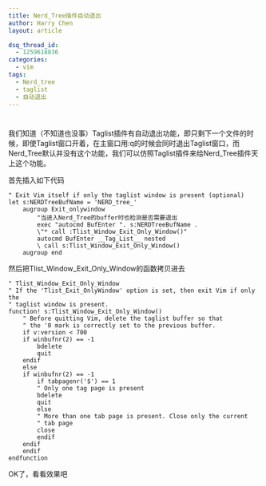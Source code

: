 ```yaml
---
title: Nerd_Tree插件自动退出
author: Harry Chen
layout: article

dsq_thread_id:
  - 1259618836
categories:
  - vim
tags:
  - Nerd_tree
  - taglist
  - 自动退出
---
```

# 

  我们知道（不知道也没事）Taglist插件有自动退出功能，即只剩下一个文件的时候，即使Taglist窗口开着，在主窗口用:q的时候会同时退出Taglist窗口，而Nerd_Tree默认并没有这个功能，我们可以仿照Taglist插件来给Nerd_Tree插件天上这个功能。

  首先插入如下代码


    " Exit Vim itself if only the taglist window is present (optional)
    let s:NERDTreeBufName = 'NERD_tree_'
    	augroup Exit_onlywindow
    		"当进入Nerd_Tree的buffer时也检测是否需要退出
    		exec "autocmd BufEnter ". s:NERDTreeBufName .
    		\"* call :Tlist_Window_Exit_Only_Window()"
    		autocmd BufEnter __Tag_List__ nested
    		\ call s:Tlist_Window_Exit_Only_Window()
    	augroup end

  然后把Tlist_Window_Exit_Only_Window的函数拷贝进去


    " Tlist_Window_Exit_Only_Window
    " If the 'Tlist_Exit_OnlyWindow' option is set, then exit Vim if only the
    " taglist window is present.
    function! s:Tlist_Window_Exit_Only_Window()
        " Before quitting Vim, delete the taglist buffer so that
        " the '0 mark is correctly set to the previous buffer.
        if v:version < 700
    	if winbufnr(2) == -1
    	    bdelete
    	    quit
    	endif
        else
    	if winbufnr(2) == -1
    	    if tabpagenr('$') == 1
    		" Only one tag page is present
    		bdelete
    		quit
    	    else
    		" More than one tab page is present. Close only the current
    		" tab page
    		close
    	    endif
    	endif
        endif
    endfunction

  OK了，看看效果吧
